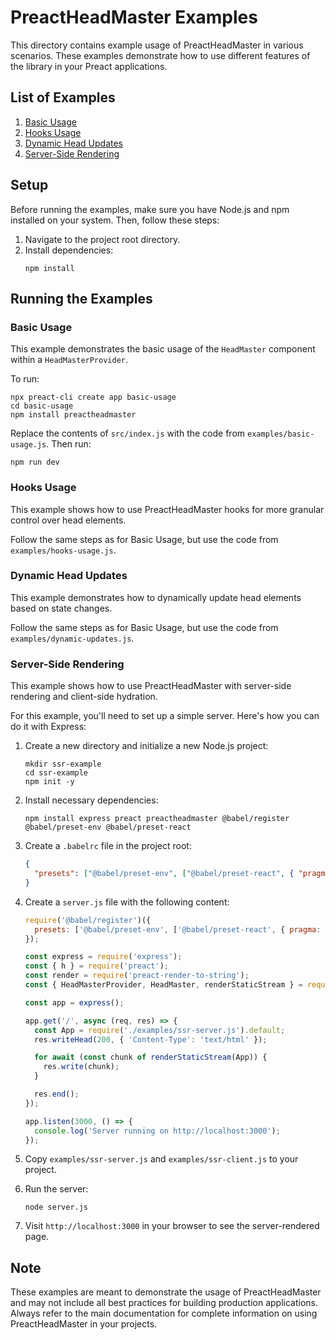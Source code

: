 # PreactHeadMaster Examples

This directory contains example usage of PreactHeadMaster in various scenarios. These examples demonstrate how to use different features of the library in your Preact applications.

## List of Examples

1. [Basic Usage](#basic-usage)
2. [Hooks Usage](#hooks-usage)
3. [Dynamic Head Updates](#dynamic-head-updates)
4. [Server-Side Rendering](#server-side-rendering)

## Setup

Before running the examples, make sure you have Node.js and npm installed on your system. Then, follow these steps:

1. Navigate to the project root directory.
2. Install dependencies:
   ```
   npm install
   ```

## Running the Examples

### Basic Usage

This example demonstrates the basic usage of the `HeadMaster` component within a `HeadMasterProvider`.

To run:
```
npx preact-cli create app basic-usage
cd basic-usage
npm install preactheadmaster
```
Replace the contents of `src/index.js` with the code from `examples/basic-usage.js`.
Then run:
```
npm run dev
```

### Hooks Usage

This example shows how to use PreactHeadMaster hooks for more granular control over head elements.

Follow the same steps as for Basic Usage, but use the code from `examples/hooks-usage.js`.

### Dynamic Head Updates

This example demonstrates how to dynamically update head elements based on state changes.

Follow the same steps as for Basic Usage, but use the code from `examples/dynamic-updates.js`.

### Server-Side Rendering

This example shows how to use PreactHeadMaster with server-side rendering and client-side hydration.

For this example, you'll need to set up a simple server. Here's how you can do it with Express:

1. Create a new directory and initialize a new Node.js project:
   ```
   mkdir ssr-example
   cd ssr-example
   npm init -y
   ```

2. Install necessary dependencies:
   ```
   npm install express preact preactheadmaster @babel/register @babel/preset-env @babel/preset-react
   ```

3. Create a `.babelrc` file in the project root:
   ```json
   {
     "presets": ["@babel/preset-env", ["@babel/preset-react", { "pragma": "h" }]]
   }
   ```

4. Create a `server.js` file with the following content:
   ```javascript
   require('@babel/register')({
     presets: ['@babel/preset-env', ['@babel/preset-react', { pragma: 'h' }]]
   });

   const express = require('express');
   const { h } = require('preact');
   const render = require('preact-render-to-string');
   const { HeadMasterProvider, HeadMaster, renderStaticStream } = require('preactheadmaster');

   const app = express();

   app.get('/', async (req, res) => {
     const App = require('./examples/ssr-server.js').default;
     res.writeHead(200, { 'Content-Type': 'text/html' });

     for await (const chunk of renderStaticStream(App)) {
       res.write(chunk);
     }

     res.end();
   });

   app.listen(3000, () => {
     console.log('Server running on http://localhost:3000');
   });
   ```

5. Copy `examples/ssr-server.js` and `examples/ssr-client.js` to your project.

6. Run the server:
   ```
   node server.js
   ```

7. Visit `http://localhost:3000` in your browser to see the server-rendered page.

## Note

These examples are meant to demonstrate the usage of PreactHeadMaster and may not include all best practices for building production applications. Always refer to the main documentation for complete information on using PreactHeadMaster in your projects.
